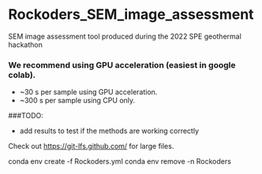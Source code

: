# Rockoders_SEM_image_assessment
SEM image assessment tool produced during the 2022 SPE geothermal hackathon

### We recommend using GPU acceleration (easiest in google colab).
- ~30 s per sample using GPU acceleration.
- ~300 s per sample using CPU only.


###TODO:
- add results to test if the methods are working correctly

Check out https://git-lfs.github.com/ for large files.


conda env create -f Rockoders.yml
conda env remove -n Rockoders
